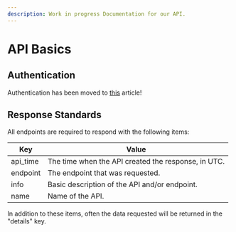 ```yaml
---
description: Work in progress Documentation for our API.
---
```


# API Basics

## Authentication

Authentication has been moved to [this](/api/authentication) article!

## Response Standards 

All endpoints are required to respond with the following items:

| Key | Value |
| ------- | ------- |
| api_time | The time when the API created the response, in UTC. |
| endpoint | The endpoint that was requested. |
| info | Basic description of the API and/or endpoint. |
| name | Name of the API. |

In addition to these items, often the data requested will be returned in the "details" key.
